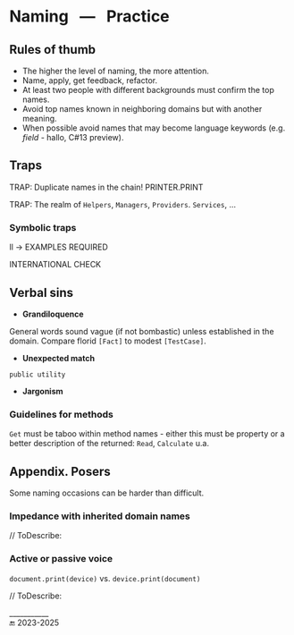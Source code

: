 # Naming &nbsp;&nbsp;&mdash;&nbsp;&nbsp; Practice

## Rules of thumb

* The higher the level of naming, the more attention.
* Name, apply, get feedback, refactor.
* At least two people with different backgrounds must confirm the top names.
* Avoid top names known in neighboring domains but with another meaning.
* When possible avoid names that may become language keywords (e.g. _field_ - hallo, C#13 preview).

## Traps

TRAP: Duplicate names in the chain!     PRINTER.PRINT

TRAP: The realm of `Helpers`, `Managers`, `Providers`. `Services`, ...

### Symbolic traps

ll -> EXAMPLES REQUIRED

INTERNATIONAL CHECK

## Verbal sins

- **Grandiloquence** 

General words sound vague (if not bombastic) unless established in the domain. Compare florid `[Fact]` to modest `[TestCase]`. 

- **Unexpected match** 

`public utility`

- **Jargonism**

### Guidelines for methods

`Get` must be taboo within method names - either this must be property or a better description of the returned: `Read`, `Calculate` u.a.

## Appendix. Posers

Some naming occasions can be harder than difficult.

### Impedance with inherited domain names

// ToDescribe:

### Active or passive voice

`document.print(device)` vs. `device.print(document)`

// ToDescribe:



\___________\
🔚 2023-2025
